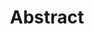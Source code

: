 ---
title: 'Abstract'
field: 'dcterms.abstract'
slug: 'global-abstract'
description: 'A narrative summary of the resource.'
required: False
module: 'Scope'
cluster: 'Global'
policy: 'Free value. Single value only.'
---
